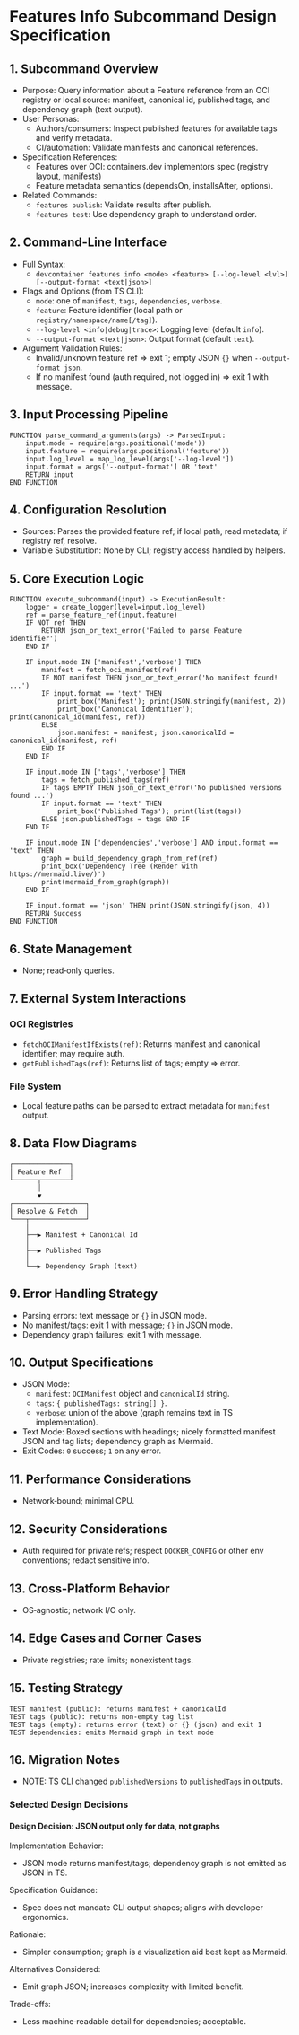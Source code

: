 # Features Info Subcommand Design Specification

## 1. Subcommand Overview
- Purpose: Query information about a Feature reference from an OCI registry or local source: manifest, canonical id, published tags, and dependency graph (text output).
- User Personas:
  - Authors/consumers: Inspect published features for available tags and verify metadata.
  - CI/automation: Validate manifests and canonical references.
- Specification References:
  - Features over OCI: containers.dev implementors spec (registry layout, manifests)
  - Feature metadata semantics (dependsOn, installsAfter, options).
- Related Commands:
  - `features publish`: Validate results after publish.
  - `features test`: Use dependency graph to understand order.

## 2. Command-Line Interface
- Full Syntax:
  - `devcontainer features info <mode> <feature> [--log-level <lvl>] [--output-format <text|json>]`
- Flags and Options (from TS CLI):
  - `mode`: one of `manifest`, `tags`, `dependencies`, `verbose`.
  - `feature`: Feature identifier (local path or `registry/namespace/name[/tag]`).
  - `--log-level <info|debug|trace>`: Logging level (default `info`).
  - `--output-format <text|json>`: Output format (default `text`).
- Argument Validation Rules:
  - Invalid/unknown feature ref ⇒ exit 1; empty JSON `{}` when `--output-format json`.
  - If no manifest found (auth required, not logged in) ⇒ exit 1 with message.

## 3. Input Processing Pipeline

```pseudocode
FUNCTION parse_command_arguments(args) -> ParsedInput:
    input.mode = require(args.positional('mode'))
    input.feature = require(args.positional('feature'))
    input.log_level = map_log_level(args['--log-level'])
    input.format = args['--output-format'] OR 'text'
    RETURN input
END FUNCTION
```

## 4. Configuration Resolution
- Sources: Parses the provided feature ref; if local path, read metadata; if registry ref, resolve.
- Variable Substitution: None by CLI; registry access handled by helpers.

## 5. Core Execution Logic

```pseudocode
FUNCTION execute_subcommand(input) -> ExecutionResult:
    logger = create_logger(level=input.log_level)
    ref = parse_feature_ref(input.feature)
    IF NOT ref THEN
        RETURN json_or_text_error('Failed to parse Feature identifier')
    END IF

    IF input.mode IN ['manifest','verbose'] THEN
        manifest = fetch_oci_manifest(ref)
        IF NOT manifest THEN json_or_text_error('No manifest found! ...')
        IF input.format == 'text' THEN
            print_box('Manifest'); print(JSON.stringify(manifest, 2))
            print_box('Canonical Identifier'); print(canonical_id(manifest, ref))
        ELSE
            json.manifest = manifest; json.canonicalId = canonical_id(manifest, ref)
        END IF
    END IF

    IF input.mode IN ['tags','verbose'] THEN
        tags = fetch_published_tags(ref)
        IF tags EMPTY THEN json_or_text_error('No published versions found ...')
        IF input.format == 'text' THEN
            print_box('Published Tags'); print(list(tags))
        ELSE json.publishedTags = tags END IF
    END IF

    IF input.mode IN ['dependencies','verbose'] AND input.format == 'text' THEN
        graph = build_dependency_graph_from_ref(ref)
        print_box('Dependency Tree (Render with https://mermaid.live/)')
        print(mermaid_from_graph(graph))
    END IF

    IF input.format == 'json' THEN print(JSON.stringify(json, 4))
    RETURN Success
END FUNCTION
```

## 6. State Management
- None; read‑only queries.

## 7. External System Interactions

### OCI Registries
- `fetchOCIManifestIfExists(ref)`: Returns manifest and canonical identifier; may require auth.
- `getPublishedTags(ref)`: Returns list of tags; empty ⇒ error.

### File System
- Local feature paths can be parsed to extract metadata for `manifest` output.

## 8. Data Flow Diagrams

```
┌──────────────┐
│ Feature Ref  │
└──────┬───────┘
       │
       ▼
┌──────────────────┐
│ Resolve & Fetch  │
└───┬──────────────┘
    │
    ├──▶ Manifest + Canonical Id
    │
    ├──▶ Published Tags
    │
    └──▶ Dependency Graph (text)
```

## 9. Error Handling Strategy
- Parsing errors: text message or `{}` in JSON mode.
- No manifest/tags: exit 1 with message; `{}` in JSON mode.
- Dependency graph failures: exit 1 with message.

## 10. Output Specifications
- JSON Mode:
  - `manifest`: `OCIManifest` object and `canonicalId` string.
  - `tags`: `{ publishedTags: string[] }`.
  - `verbose`: union of the above (graph remains text in TS implementation).
- Text Mode: Boxed sections with headings; nicely formatted manifest JSON and tag lists; dependency graph as Mermaid.
- Exit Codes: `0` success; `1` on any error.

## 11. Performance Considerations
- Network‑bound; minimal CPU.

## 12. Security Considerations
- Auth required for private refs; respect `DOCKER_CONFIG` or other env conventions; redact sensitive info.

## 13. Cross-Platform Behavior
- OS‑agnostic; network I/O only.

## 14. Edge Cases and Corner Cases
- Private registries; rate limits; nonexistent tags.

## 15. Testing Strategy

```pseudocode
TEST manifest (public): returns manifest + canonicalId
TEST tags (public): returns non-empty tag list
TEST tags (empty): returns error (text) or {} (json) and exit 1
TEST dependencies: emits Mermaid graph in text mode
```

## 16. Migration Notes
- NOTE: TS CLI changed `publishedVersions` to `publishedTags` in outputs.

### Selected Design Decisions

#### Design Decision: JSON output only for data, not graphs
Implementation Behavior:
- JSON mode returns manifest/tags; dependency graph is not emitted as JSON in TS.

Specification Guidance:
- Spec does not mandate CLI output shapes; aligns with developer ergonomics.

Rationale:
- Simpler consumption; graph is a visualization aid best kept as Mermaid.

Alternatives Considered:
- Emit graph JSON; increases complexity with limited benefit.

Trade-offs:
- Less machine‑readable detail for dependencies; acceptable.

